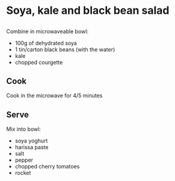 # Soya, kale and black bean salad

## 
Combine in microwaveable bowl:
- 100g of dehydrated soya
- 1 tin/carton black beans (with the water)
- kale
- chopped courgette

## Cook
Cook in the microwave for 4/5 minutes

## Serve
Mix into bowl:
- soya yoghurt
- harissa paste
- salt
- pepper
- chopped cherry tomatoes
- rocket
